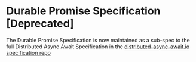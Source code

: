 # Durable Promise Specification [Deprecated]

The Durable Promise Specification is now maintained as a sub-spec to the full Distributed Async Await Specification in the [distributed-async-await.io specification repo](https://github.com/resonatehq/distributed-async-await.io/blob/main/docs/specification/programming-model/durable-promise-specification.mdx)
